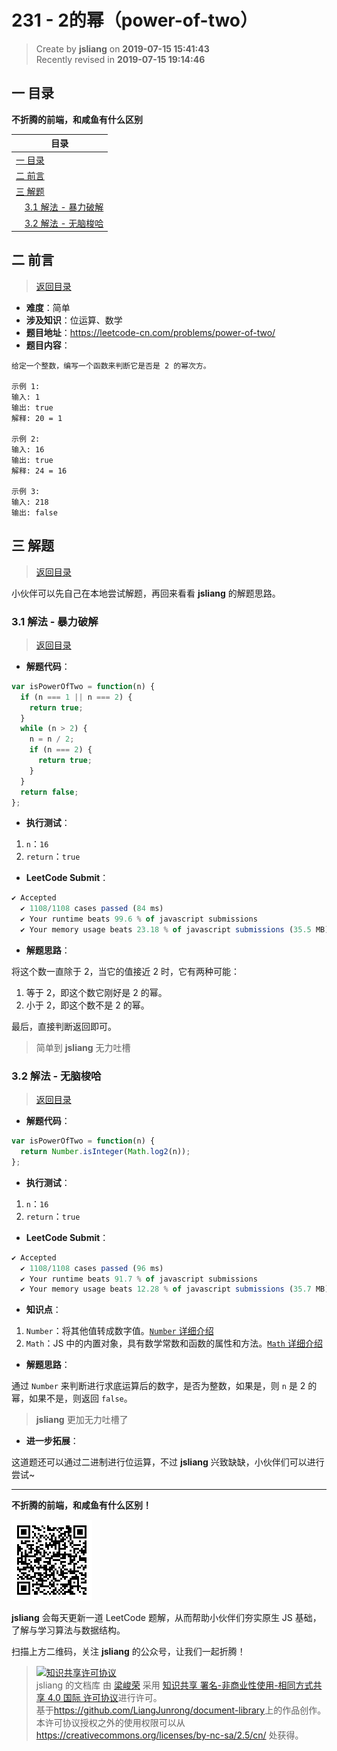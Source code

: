 231 - 2的幂（power-of-two）
===

> Create by **jsliang** on **2019-07-15 15:41:43**  
> Recently revised in **2019-07-15 19:14:46**

## <a name="chapter-one" id="chapter-one">一 目录</a>

**不折腾的前端，和咸鱼有什么区别**

| 目录 |
| --- | 
| [一 目录](#chapter-one) | 
| <a name="catalog-chapter-two" id="catalog-chapter-two"></a>[二 前言](#chapter-two) |
| <a name="catalog-chapter-three" id="catalog-chapter-three"></a>[三 解题](#chapter-three) |
| &emsp;[3.1 解法 - 暴力破解](#chapter-three-one) |
| &emsp;[3.2 解法 - 无脑梭哈](#chapter-three-two) |

## <a name="chapter-two" id="chapter-two">二 前言</a>

> [返回目录](#chapter-one)

* **难度**：简单
* **涉及知识**：位运算、数学
* **题目地址**：https://leetcode-cn.com/problems/power-of-two/
* **题目内容**：

```
给定一个整数，编写一个函数来判断它是否是 2 的幂次方。

示例 1:
输入: 1
输出: true
解释: 20 = 1

示例 2:
输入: 16
输出: true
解释: 24 = 16

示例 3:
输入: 218
输出: false
```

## <a name="chapter-three" id="chapter-three">三 解题</a>

> [返回目录](#chapter-one)

小伙伴可以先自己在本地尝试解题，再回来看看 **jsliang** 的解题思路。

### <a name="chapter-three-one" id="chapter-three-one">3.1 解法 - 暴力破解</a>

> [返回目录](#chapter-one)

* **解题代码**：

```js
var isPowerOfTwo = function(n) {
  if (n === 1 || n === 2) {
    return true;
  }
  while (n > 2) {
    n = n / 2;
    if (n === 2) {
      return true;
    }
  }
  return false;
};
```

* **执行测试**：

1. `n`：`16`
2. `return`：`true`

* **LeetCode Submit**：

```js
✔ Accepted
  ✔ 1108/1108 cases passed (84 ms)
  ✔ Your runtime beats 99.6 % of javascript submissions
  ✔ Your memory usage beats 23.18 % of javascript submissions (35.5 MB)
```

* **解题思路**：

将这个数一直除于 2，当它的值接近 2 时，它有两种可能：

1. 等于 2，即这个数它刚好是 2 的幂。
2. 小于 2，即这个数不是 2 的幂。

最后，直接判断返回即可。

> 简单到 **jsliang** 无力吐槽

### <a name="chapter-three-two" id="chapter-three-two">3.2 解法 - 无脑梭哈</a>

> [返回目录](#chapter-one)

* **解题代码**：

```js
var isPowerOfTwo = function(n) {
  return Number.isInteger(Math.log2(n));
};
```

* **执行测试**：

1. `n`：`16`
2. `return`：`true`

* **LeetCode Submit**：

```js
✔ Accepted
  ✔ 1108/1108 cases passed (96 ms)
  ✔ Your runtime beats 91.7 % of javascript submissions
  ✔ Your memory usage beats 12.28 % of javascript submissions (35.7 MB)
```

* **知识点**：

1. `Number`：将其他值转成数字值。[`Number` 详细介绍](https://github.com/LiangJunrong/document-library/blob/master/JavaScript-library/JavaScript/Object/Number.md)
2. `Math`：JS 中的内置对象，具有数学常数和函数的属性和方法。[`Math` 详细介绍](https://github.com/LiangJunrong/document-library/blob/master/JavaScript-library/JavaScript/Object/Math.md)

* **解题思路**：

通过 `Number` 来判断进行求底运算后的数字，是否为整数，如果是，则 `n` 是 2 的幂，如果不是，则返回 `false`。

> **jsliang** 更加无力吐槽了

* **进一步拓展**：

这道题还可以通过二进制进行位运算，不过 **jsliang** 兴致缺缺，小伙伴们可以进行尝试~

---

**不折腾的前端，和咸鱼有什么区别！**

![图](../../../public-repertory/img/z-small-wechat-public-address.jpg)

**jsliang** 会每天更新一道 LeetCode 题解，从而帮助小伙伴们夯实原生 JS 基础，了解与学习算法与数据结构。

扫描上方二维码，关注 **jsliang** 的公众号，让我们一起折腾！

> <a rel="license" href="http://creativecommons.org/licenses/by-nc-sa/4.0/"><img alt="知识共享许可协议" style="border-width:0" src="https://i.creativecommons.org/l/by-nc-sa/4.0/88x31.png" /></a><br /><span xmlns:dct="http://purl.org/dc/terms/" property="dct:title">jsliang 的文档库</span> 由 <a xmlns:cc="http://creativecommons.org/ns#" href="https://github.com/LiangJunrong/document-library" property="cc:attributionName" rel="cc:attributionURL">梁峻荣</a> 采用 <a rel="license" href="http://creativecommons.org/licenses/by-nc-sa/4.0/">知识共享 署名-非商业性使用-相同方式共享 4.0 国际 许可协议</a>进行许可。<br />基于<a xmlns:dct="http://purl.org/dc/terms/" href="https://github.com/LiangJunrong/document-library" rel="dct:source">https://github.com/LiangJunrong/document-library</a>上的作品创作。<br />本许可协议授权之外的使用权限可以从 <a xmlns:cc="http://creativecommons.org/ns#" href="https://creativecommons.org/licenses/by-nc-sa/2.5/cn/" rel="cc:morePermissions">https://creativecommons.org/licenses/by-nc-sa/2.5/cn/</a> 处获得。